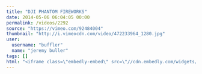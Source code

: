 ```yaml
---
title: "DJI PHANTOM FIREWORKS"
date: 2014-05-06 06:04:05 00:00
permalink: /videos/2292
source: "https://vimeo.com/92484004"
thumbnail: "http://i.vimeocdn.com/video/472233964_1280.jpg"
user:
  username: "buffler"
  name: "jeremy buller"
tags: []
html: "<iframe class=\"embedly-embed\" src=\"//cdn.embedly.com/widgets/media.html?src=http%3A%2F%2Fplayer.vimeo.com%2Fvideo%2F92484004&wmode=transparent&src_secure=1&url=http%3A%2F%2Fvimeo.com%2F92484004&image=http%3A%2F%2Fi.vimeocdn.com%2Fvideo%2F472233964_1280.jpg&key=daaebf4d9cdd46779200162d0ca86e20&type=text%2Fhtml&schema=vimeo\" width=\"1920\" height=\"1080\" scrolling=\"no\" frameborder=\"0\" allowfullscreen></iframe>"
---
```


